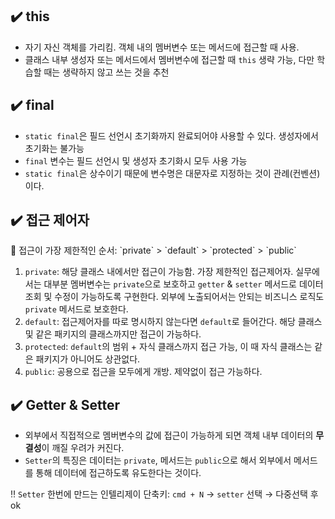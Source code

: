 ## ✔️ this

- 자기 자신 객체를 가리킴. 객체 내의 멤버변수 또는 메서드에 접근할 때 사용.
- 클래스 내부 생성자 또는 메서드에서 멤버변수에 접근할 때 `this` 생략 가능, 다만 학습할 때는 생략하지 않고 쓰는 것을 추천

## ✔️ final

- `static final`은 필드 선언시 초기화까지 완료되어야 사용할 수 있다. 생성자에서 초기화는 불가능
- `final` 변수는 필드 선언시 및 생성자 초기화시 모두 사용 가능
- `static final`은 상수이기 때문에 변수명은 대문자로 지정하는 것이 관례(컨벤션)이다.

## ✔️ 접근 제어자

<aside>
🎯 접근이 가장 제한적인 순서: `private` > `default` > `protected` > `public`

</aside>

1. `private`: 해당 클래스 내에서만 접근이 가능함. 가장 제한적인 접근제어자. 실무에서는 대부분 멤버변수는 `private`으로 보호하고 `getter` & `setter` 메서드로 데이터 조회 및 수정이 가능하도록 구현한다. 외부에 노출되어서는 안되는 비즈니스 로직도 `private` 메서드로 보호한다.
2. `default`: 접근제어자를 따로 명시하지 않는다면 `default`로 들어간다. 해당 클래스 및 같은 패키지의 클래스까지만 접근이 가능하다.
3. `protected`: `default`의 범위 + 자식 클래스까지 접근 가능, 이 때 자식 클래스는 같은 패키지가 아니어도 상관없다.
4. `public`: 공용으로 접근을 모두에게 개방. 제약없이 접근 가능하다.

## ✔️ Getter & Setter

- 외부에서 직접적으로 멤버변수의 값에 접근이 가능하게 되면 객체 내부 데이터의 **무결성**이 깨질 우려가 커진다.
- `Setter`의 특징은 데이터는 `private`, 메서드는 `public`으로 해서 외부에서 메서드를 통해 데이터에 접근하도록 유도한다는 것이다.

‼️ `Setter` 한번에 만드는 인텔리제이 단축키: `cmd + N` → `setter` 선택 → 다중선택 후 ok
